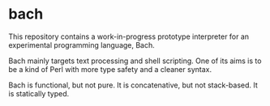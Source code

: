 bach
====

This repository contains a work-in-progress prototype interpreter for an
experimental programming language, Bach.

Bach mainly targets text processing and shell scripting. One of its aims is to
be a kind of Perl with more type safety and a cleaner syntax.

Bach is functional, but not pure. It is concatenative, but not stack-based. It
is statically typed.
